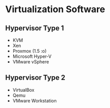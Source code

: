 # Virtualization Software

## Hypervisor Type 1

* KVM
* Xen
* Proxmox (1.5 :o)
* Microsoft Hyper-V
* VMware vSphere

## Hypervisor Type 2

* VirtualBox
* Qemu
* VMware Workstation

